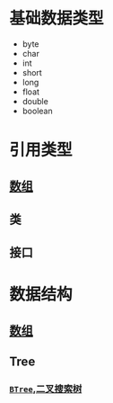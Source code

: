 # 基础数据类型
* byte
* char
* int
* short
* long
* float
* double
* boolean

# 引用类型

## [数组](Array.md)
    
## 类

## 接口

# 数据结构

## [数组](Array.md)

## Tree

### [`BTree`,二叉搜索树](BTree.md)